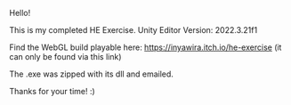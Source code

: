 Hello!

This is my completed HE Exercise.
Unity Editor Version: 2022.3.21f1

Find the WebGL build playable here: https://inyawira.itch.io/he-exercise
(it can only be found via this link)

The .exe was zipped with its dll and emailed.

Thanks for your time! :)
